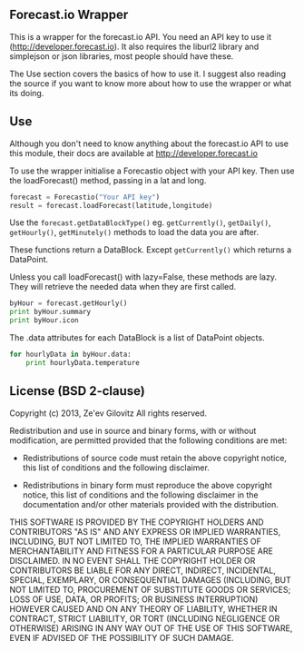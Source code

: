 ## Forecast.io Wrapper

This is a wrapper for the forecast.io API.  You need an API key to use it (http://developer.forecast.io).  It also requires the liburl2 library and simplejson or json libraries, most people should have these.

The Use section covers the basics of how to use it.  I suggest also reading the source if you want to know more about how to use the wrapper or what its doing.


## Use

Although you don't need to know anything about the forecast.io API to use this module, their docs are available at http://developer.forecast.io


To use the wrapper initialise a Forecastio object with your API key. Then use the loadForecast() method, passing in a lat and long.


```python
forecast = Forecastio("Your API key")
result = forecast.loadForecast(latitude,longitude)
```

Use the `forecast.getDataBlockType()` eg. `getCurrently()`, `getDaily()`, `getHourly()`, `getMinutely()` methods to load the data you are after.

These functions return a DataBlock. Except `getCurrently()` which returns a DataPoint.

Unless you call loadForecast() with lazy=False, these methods are lazy.  They will retrieve the needed data when they are first called.


```python
byHour = forecast.getHourly()
print byHour.summary
print byHour.icon
```

The .data attributes for each DataBlock is a list of DataPoint objects.

```python
for hourlyData in byHour.data:
    print hourlyData.temperature
```


## License (BSD 2-clause)

Copyright (c) 2013, Ze'ev Gilovitz
All rights reserved.

Redistribution and use in source and binary forms, with or without modification, are permitted provided that the following conditions are met:

* Redistributions of source code must retain the above copyright notice, this list of conditions and the following disclaimer.

* Redistributions in binary form must reproduce the above copyright notice, this list of conditions and the following disclaimer in the documentation and/or other materials provided with the distribution.


THIS SOFTWARE IS PROVIDED BY THE COPYRIGHT HOLDERS AND CONTRIBUTORS "AS IS" AND ANY EXPRESS OR IMPLIED WARRANTIES, INCLUDING, BUT NOT LIMITED TO, THE IMPLIED WARRANTIES OF MERCHANTABILITY AND FITNESS FOR A PARTICULAR PURPOSE ARE DISCLAIMED. IN NO EVENT SHALL THE COPYRIGHT HOLDER OR CONTRIBUTORS BE LIABLE FOR ANY DIRECT, INDIRECT, INCIDENTAL, SPECIAL, EXEMPLARY, OR CONSEQUENTIAL DAMAGES (INCLUDING, BUT NOT LIMITED TO, PROCUREMENT OF SUBSTITUTE GOODS OR SERVICES; LOSS OF USE, DATA, OR PROFITS; OR BUSINESS INTERRUPTION) HOWEVER CAUSED AND ON ANY THEORY OF LIABILITY, WHETHER IN CONTRACT, STRICT LIABILITY, OR TORT (INCLUDING NEGLIGENCE OR OTHERWISE) ARISING IN ANY WAY OUT OF THE USE OF THIS SOFTWARE, EVEN IF ADVISED OF THE POSSIBILITY OF SUCH DAMAGE.

